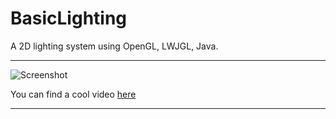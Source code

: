 # BasicLighting #


A 2D lighting system using OpenGL, LWJGL, Java.

---

![Screenshot](http://i.imgur.com/H0yqsfY.png "Screenshot")


You can find a cool video [here](http://www.youtube.com/watch?v=nSf1MpsWKig)

---
